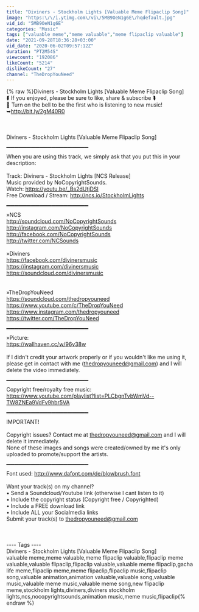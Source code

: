 ```yaml
---
title: "Diviners - Stockholm Lights [Valuable Meme Flipaclip Song]"
image: "https:\/\/i.ytimg.com\/vi\/5MB9OeN1g6E\/hqdefault.jpg"
vid_id: "5MB9OeN1g6E"
categories: "Music"
tags: ["valuable meme","meme valuable","meme flipaclip valuable"]
date: "2021-09-28T18:36:28+03:00"
vid_date: "2020-06-02T09:57:12Z"
duration: "PT2M54S"
viewcount: "192086"
likeCount: "5214"
dislikeCount: "27"
channel: "TheDropYouNeed"
---
```

{% raw %}Diviners - Stockholm Lights [Valuable Meme Flipaclip Song]<br />⮮ If you enjoyed, please be sure to like, share &amp; subscribe ⮯ <br />🔔 Turn on the bell to be the first who is listening to new music! <br />➥<a rel="nofollow" target="blank" href="http://bit.ly/2gM40R0">http://bit.ly/2gM40R0</a><br /><br /><br /><br />Diviners - Stockholm Lights [Valuable Meme Flipaclip Song]<br /><br />▔▔▔▔▔▔▔▔▔▔▔▔▔▔▔▔▔▔▔▔<br />When you are using this track, we simply ask that you put this in your description:<br /><br />Track: Diviners - Stockholm Lights [NCS Release]<br />Music provided by NoCopyrightSounds.<br />Watch: <a rel="nofollow" target="blank" href="https://youtu.be/_Bs2dUtjDSI">https://youtu.be/_Bs2dUtjDSI</a><br />Free Download / Stream: <a rel="nofollow" target="blank" href="http://ncs.io/StockholmLights">http://ncs.io/StockholmLights</a><br /><br />▔▔▔▔▔▔▔▔▔▔▔▔▔▔▔▔▔▔▔▔<br />»NCS<br /><a rel="nofollow" target="blank" href="http://soundcloud.com/NoCopyrightSounds">http://soundcloud.com/NoCopyrightSounds</a><br /><a rel="nofollow" target="blank" href="http://instagram.com/NoCopyrightSounds">http://instagram.com/NoCopyrightSounds</a><br /><a rel="nofollow" target="blank" href="http://facebook.com/NoCopyrightSounds">http://facebook.com/NoCopyrightSounds</a><br /><a rel="nofollow" target="blank" href="http://twitter.com/NCSounds">http://twitter.com/NCSounds</a><br /><br />»Diviners<br /><a rel="nofollow" target="blank" href="https://facebook.com/divinersmusic">https://facebook.com/divinersmusic</a><br /><a rel="nofollow" target="blank" href="https://instagram.com/divinersmusic">https://instagram.com/divinersmusic</a><br /><a rel="nofollow" target="blank" href="https://soundcloud.com/divinersmusic">https://soundcloud.com/divinersmusic</a><br /><br /><br />»TheDropYouNeed<br /><a rel="nofollow" target="blank" href="https://soundcloud.com/thedropyouneed">https://soundcloud.com/thedropyouneed</a><br /><a rel="nofollow" target="blank" href="https://www.youtube.com/c/TheDropYouNeed">https://www.youtube.com/c/TheDropYouNeed</a><br /><a rel="nofollow" target="blank" href="https://www.instagram.com/thedropyouneed">https://www.instagram.com/thedropyouneed</a><br /><a rel="nofollow" target="blank" href="https://twitter.com/TheDropYouNeed">https://twitter.com/TheDropYouNeed</a><br /><br />▔▔▔▔▔▔▔▔▔▔▔▔▔▔▔▔▔▔▔▔<br />»Picture:<br /><a rel="nofollow" target="blank" href="https://wallhaven.cc/w/96v38w">https://wallhaven.cc/w/96v38w</a><br /><br />If I didn't credit your artwork properly or if you wouldn't like me using it, please get in contact with me (thedropyouneed@gmail.com) and I will delete the video immediately.<br /><br />▔▔▔▔▔▔▔▔▔▔▔▔▔▔▔▔▔▔▔▔<br />Copyright free/royalty free music:<br /><a rel="nofollow" target="blank" href="https://www.youtube.com/playlist?list=PLCbgnTvbWmVd--TW8ZNEa9VdFv9hbr5VA">https://www.youtube.com/playlist?list=PLCbgnTvbWmVd--TW8ZNEa9VdFv9hbr5VA</a><br /><br />▔▔▔▔▔▔▔▔▔▔▔▔▔▔▔▔▔▔▔▔<br />IMPORTANT!<br /><br />Copyright issues? Contact me at thedropyouneed@gmail.com and I will delete it immediately.<br />None of these images and songs were created/owned by me it's only uploaded to promote/support the artists.<br /><br />▔▔▔▔▔▔▔▔▔▔▔▔▔▔▔▔▔▔▔▔<br />Font used: <a rel="nofollow" target="blank" href="http://www.dafont.com/de/blowbrush.font">http://www.dafont.com/de/blowbrush.font</a><br /><br />Want your track(s) on my channel?<br />• Send a Soundcloud/Youtube link (otherwise I cant listen to it)<br />• Include the copyright status (Copyright free / Copyrighted)<br />• Include a FREE download link<br />• Include ALL your Socialmedia links<br />Submit your track(s) to thedropyouneed@gmail.com<br /><br /><br /><br />---- Tags ----<br />Diviners - Stockholm Lights [Valuable Meme Flipaclip Song]<br />valuable meme,meme valuable,meme flipaclip valuable,flipaclip meme valuable,valuable flipaclip,flipaclip valuable,valuable meme flipaclip,gacha life meme,flipaclip meme,meme flipaclip,flipaclip music,flipaclip song,valuable animation,animation valuable,valuable song,valuable music,valuable meme music,valuable meme song,new flipaclip meme,stockholm lights,diviners,diviners stockholm lights,ncs,nocopyrightsounds,animation music,meme music,flipaclip{% endraw %}
